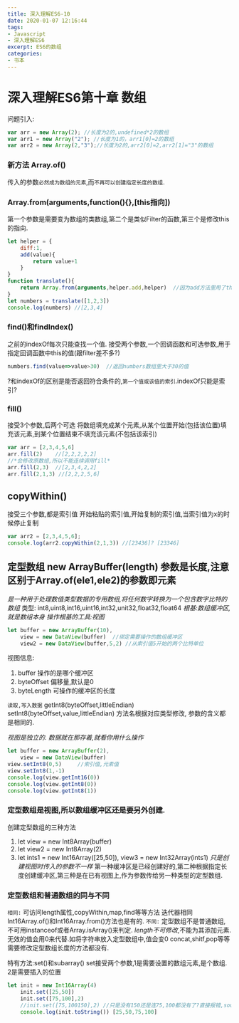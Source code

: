 ```yaml
---
title: 深入理解ES6-10
date: 2020-01-07 12:16:44
tags: 
- Javascript
- 深入理解ES6
excerpt: ES6的数组
categories: 
- 书本
---
```

# 深入理解ES6第十章 数组
问题引入:
```js
var arr = new Array(2); //长度为2的,undefined*2的数组
var arr1 = new Array("2"); //长度为1的，arr1[0]=2的数组
var arr2 = new Array(2,"3");//长度为2的,arr2[0]=2,arr2[1]="3"的数组
```
### 新方法 Array.of()
传入的参数`必然成为数组的元素`,而`不再可以创建指定长度的数组`.
### Array.from(arguments,function(){},[this指向])
第一个参数是需要变为数组的类数组,第二个是类似Filter的函数,第三个是修改this的指向.
```js
let helper = {
    diff:1,
    add(value){
        return value+1
    }
}
function translate(){
    return Array.from(arguments,helper.add,helper)  //因为add方法里用了this,所以需要修改this的指向
}
let numbers = translate([1,2,3])
console.log(numbers) //[2,3,4]
```

### find()和findIndex()
之前的indexOf每次只能查找一个值.
接受两个参数,一个回调函数和可选参数,用于指定回调函数中this的值(跟filter差不多?)
```js
numbers.find(value=>value>30)  //返回numbers数组里大于30的值
```
?和indexOf的区别是能否返回符合条件的,`第一个值或该值的索引`.indexOf只能是索引?

### fill()
接受3个参数,后两个可选
将数组填充成某个元素,从某个位置开始(包括该位置)填充该元素,到某个位置结束不填充该元素(不包括该索引)
```js
var arr = [2,3,4,5,6]
arr.fill(2)    //[2,2,2,2,2]
//*会修改原数组,所以不能连续调用fill*
arr.fill(2,3)  //[2,3,4,2,2]
arr.fill(2,1,3) //[2,2,2,5,6]
```

## copyWithin()
接受三个参数,都是索引值
开始粘贴的索引值,开始复制的索引值,当索引值为x的时候停止复制
```js
var arr2 = [2,3,4,5,6];
console.log(arr2.copyWithin(2,1,3)) //[23436]? [23346]
```

## 定型数组   new ArrayBuffer(length) 参数是长度,注意区别于Array.of(ele1,ele2)的参数即元素
*是一种用于处理数值类型数据的专用数组,将任何数字转换为一个包含数字比特的数组*
类型: int8,uint8,int16,uint16,int32,unit32,float32,float64
*根基:数组缓冲区,就是数组本身*
*操作根基的工具:视图*
```js
let buffer = new ArrayBuffer(10),
    view = new DataView(buffer)  //绑定需要操作的数组缓冲区
    view2 = new DataView(buffer,5,2) //从索引值5开始的两个比特单位
```
视图信息:
1. buffer    操作的是哪个缓冲区
2. byteOffset  偏移量,默认是0
3. byteLength  可操作的缓冲区的长度

`读取,写入数据`
getInt8(byteOffset,littleEndian)     
setInt8(byteOffset,value,littleEndian)
方法名根据对应类型修改, 参数的含义都是相同的.

*视图是独立的. 数据就在那存着,就看你用什么操作*
```js
let buffer = new ArrayBuffer(2),
    view = new DataView(buffer)
view.setInt8(0,5)     //索引值,元素值
view.setInt8(1,-1)
console.log(view.getInt16(0))
console.log(view.getInt8(0))
console.log(view.getInt8(1))
```

### 定型数组是视图,所以数组缓冲区还是要另外创建.
创建定型数组的三种方法
1. let view = new Int8Array(buffer)
2. let view2 = new Int8Array(2)
3. let ints1 = new Int16Array([25,50]),
   view3 = new Int32Array(ints1)
*只是创建视图时传入的参数不一样*
第一种缓冲区是已经创建好的,第二种根据指定长度创建缓冲区,第三种是在已有视图上,作为参数传给另一种类型的定型数组.

### 定型数组和普通数组的同与不同
`相同:`
可访问length属性,copyWithin,map,find等等方法
迭代器相同
Int16Array.of()和Int16Array.from()方法也是有的.
`不同:`
定型数组不是普通数组,不可用instanceof或者Array.isArray()来判定.
*length不可修改*,不能为其添加元素.
无效的值会用0来代替.如将字符串放入定型数组中,值会变0
concat,shitf,pop等等需要修改定型数组长度的方法都没有.

特有方法:set()和subarray()
set接受两个参数,1是需要设置的数组元素,是个数组. 2是需要插入的位置
```js
let init = new Int16Array(4)
	init.set([25,50])
	init.set([75,100],2) 
    //init.set([75,100150],2) //只是没有150还是连75,100都没有了?直接报错,source is too large
	console.log(init.toString()) [25,50,75,100]
```





